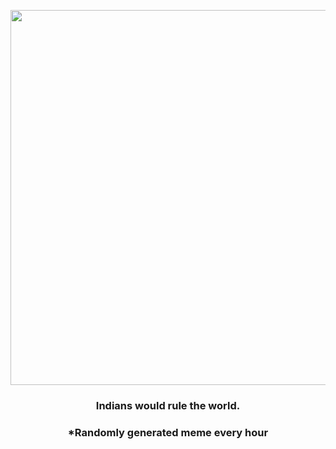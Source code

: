 <p align="center">
        <img src="https://i.redd.it/zwhkz4innoq81.png" width="600" height="600">
        </p>
        <h3 align="center">Indians would rule the world.</h3>
        <h3 align="center">*Randomly generated meme every hour</h3>
    